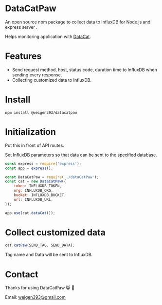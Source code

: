 # DataCatPaw

An open source npm package to collect data to InfluxDB for Node.js and express server .

Helps monitoring application with [DataCat](https://github.com/weigen393/DataCat).

# Features

-   Send request method, host, status code, duration time to InfluxDB when sending every response.
-   Collecting customized data to InfluxDB.

# Install

```
npm install @weigen393/datacatpaw
```

# Initialization

Put this in front of API routes.

Set InfluxDB parameters so that data can be sent to the specified database.

```js
const express = require('express');
const app = express();

const DataCatPaw = require('./dataCatPaw');
const cat = new DataCatPaw({
    token: INFLUXDB_TOKEN,
    org: INFLUXDB_ORG,
    bucket: INFLUXDB_BUCKET,
    url: INFLUXDB_URL,
});

app.use(cat.dataCat());
```

# Collect customized data

```js
cat.catPaw(SEND_TAG, SEND_DATA);
```

Tag name and Data will be sent to InfluxDB.

# Contact

Thanks for using DataCatPaw :smile_cat: :paw_prints:

Email: weigen393@gmail.com
